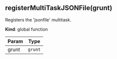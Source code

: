 <a name="registerMultiTaskJSONFile"></a>

## registerMultiTaskJSONFile(grunt)
Registers the 'jsonfile' multitask.

**Kind**: global function  

| Param | Type |
| --- | --- |
| grunt | <code>grunt</code> | 

